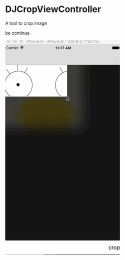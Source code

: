 # DJCropViewController
A tool to crop image


be continue

![](https://github.com/zsading/DJCropViewController/blob/master/DJCrop/Source/cropImage.gif)  

